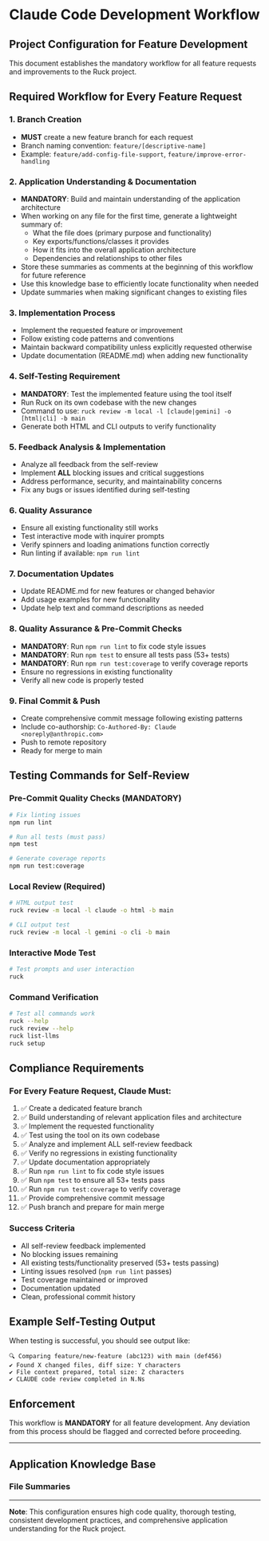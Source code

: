 # Claude Code Development Workflow

## Project Configuration for Feature Development

This document establishes the mandatory workflow for all feature requests and improvements to the Ruck project.

## Required Workflow for Every Feature Request

### 1. Branch Creation
- **MUST** create a new feature branch for each request
- Branch naming convention: `feature/[descriptive-name]`
- Example: `feature/add-config-file-support`, `feature/improve-error-handling`

### 2. Application Understanding & Documentation
- **MANDATORY**: Build and maintain understanding of the application architecture
- When working on any file for the first time, generate a lightweight summary of:
  - What the file does (primary purpose and functionality)
  - Key exports/functions/classes it provides
  - How it fits into the overall application architecture
  - Dependencies and relationships to other files
- Store these summaries as comments at the beginning of this workflow for future reference
- Use this knowledge base to efficiently locate functionality when needed
- Update summaries when making significant changes to existing files

### 3. Implementation Process
- Implement the requested feature or improvement
- Follow existing code patterns and conventions
- Maintain backward compatibility unless explicitly requested otherwise
- Update documentation (README.md) when adding new functionality

### 4. Self-Testing Requirement
- **MANDATORY**: Test the implemented feature using the tool itself
- Run Ruck on its own codebase with the new changes
- Command to use: `ruck review -m local -l [claude|gemini] -o [html|cli] -b main`
- Generate both HTML and CLI outputs to verify functionality

### 5. Feedback Analysis & Implementation
- Analyze all feedback from the self-review
- Implement **ALL** blocking issues and critical suggestions
- Address performance, security, and maintainability concerns
- Fix any bugs or issues identified during self-testing

### 6. Quality Assurance
- Ensure all existing functionality still works
- Test interactive mode with inquirer prompts
- Verify spinners and loading animations function correctly
- Run linting if available: `npm run lint`

### 7. Documentation Updates
- Update README.md for new features or changed behavior
- Add usage examples for new functionality
- Update help text and command descriptions as needed

### 8. Quality Assurance & Pre-Commit Checks
- **MANDATORY**: Run `npm run lint` to fix code style issues
- **MANDATORY**: Run `npm test` to ensure all tests pass (53+ tests)
- **MANDATORY**: Run `npm run test:coverage` to verify coverage reports
- Ensure no regressions in existing functionality
- Verify all new code is properly tested

### 9. Final Commit & Push
- Create comprehensive commit message following existing patterns
- Include co-authorship: `Co-Authored-By: Claude <noreply@anthropic.com>`
- Push to remote repository
- Ready for merge to main

## Testing Commands for Self-Review

### Pre-Commit Quality Checks (MANDATORY)
```bash
# Fix linting issues
npm run lint

# Run all tests (must pass)
npm test

# Generate coverage reports
npm run test:coverage
```

### Local Review (Required)
```bash
# HTML output test
ruck review -m local -l claude -o html -b main

# CLI output test  
ruck review -m local -l gemini -o cli -b main
```

### Interactive Mode Test
```bash
# Test prompts and user interaction
ruck
```

### Command Verification
```bash
# Test all commands work
ruck --help
ruck review --help
ruck list-llms
ruck setup
```

## Compliance Requirements

### For Every Feature Request, Claude Must:
1. ✅ Create a dedicated feature branch
2. ✅ Build understanding of relevant application files and architecture
3. ✅ Implement the requested functionality  
4. ✅ Test using the tool on its own codebase
5. ✅ Analyze and implement ALL self-review feedback
6. ✅ Verify no regressions in existing functionality
7. ✅ Update documentation appropriately
8. ✅ Run `npm run lint` to fix code style issues
9. ✅ Run `npm test` to ensure all 53+ tests pass
10. ✅ Run `npm run test:coverage` to verify coverage
11. ✅ Provide comprehensive commit message
12. ✅ Push branch and prepare for main merge

### Success Criteria
- All self-review feedback implemented
- No blocking issues remaining
- All existing tests/functionality preserved (53+ tests passing)
- Linting issues resolved (`npm run lint` passes)
- Test coverage maintained or improved
- Documentation updated
- Clean, professional commit history

## Example Self-Testing Output
When testing is successful, you should see output like:
```
🔍 Comparing feature/new-feature (abc123) with main (def456)
✔ Found X changed files, diff size: Y characters
✔ File context prepared, total size: Z characters  
✔ CLAUDE code review completed in N.Ns
```

## Enforcement
This workflow is **MANDATORY** for all feature development. Any deviation from this process should be flagged and corrected before proceeding.

---

## Application Knowledge Base

### File Summaries
<!-- Add lightweight summaries of files as you work on them -->
<!-- Format: **file/path**: Purpose - Key exports/functions - Architecture role - Dependencies -->

---

**Note**: This configuration ensures high code quality, thorough testing, consistent development practices, and comprehensive application understanding for the Ruck project.